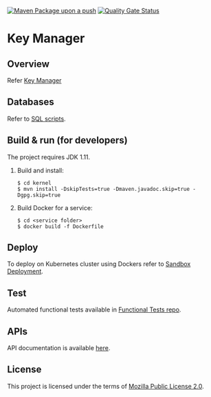 [![Maven Package upon a push](https://github.com/mosip/keymanager/actions/workflows/push_trigger.yml/badge.svg?branch=release-1.2.0.1)](https://github.com/mosip/keymanager/actions/workflows/push_trigger.yml)
[![Quality Gate Status](https://sonarcloud.io/api/project_badges/measure?project=mosip_keymanager&metric=alert_status)](https://sonarcloud.io/dashboard?branch=release-1.2.0.1&id=mosip_keymanager)

# Key Manager 

## Overview
Refer [Key Manager](https://docs.mosip.io/1.2.0/modules/keymanager)

## Databases
Refer to [SQL scripts](db_scripts).

## Build & run (for developers)
The project requires JDK 1.11. 
1. Build and install:
    ```
    $ cd kernel
    $ mvn install -DskipTests=true -Dmaven.javadoc.skip=true -Dgpg.skip=true
    ```
1. Build Docker for a service:
    ```
    $ cd <service folder>
    $ docker build -f Dockerfile
    ```

## Deploy
To deploy on Kubernetes cluster using Dockers refer to [Sandbox Deployment](https://docs.mosip.io/1.2.0/deployment/sandbox-deployment).

## Test
Automated functional tests available in [Functional Tests repo](https://github.com/mosip/mosip-functional-tests).

## APIs
API documentation is available [here](https://mosip.github.io/documentation/).

## License
This project is licensed under the terms of [Mozilla Public License 2.0](LICENSE).



